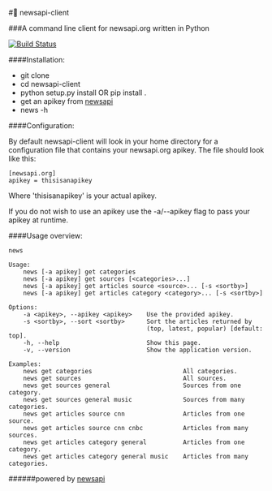 #:newspaper: newsapi-client

###A command line client for newsapi.org written in Python

[![Build Status](https://travis-ci.org/bizarrechaos/newsapi-client.svg?branch=master)](https://travis-ci.org/bizarrechaos/newsapi-client)

####Installation:
- git clone
- cd newsapi-client
- python setup.py install OR pip install .
- get an apikey from [newsapi](https://newsapi.org/)
- news -h

####Configuration:

By default newsapi-client will look in your home directory for a configuration file that contains your newsapi.org apikey. The file should look like this:

```
[newsapi.org]
apikey = thisisanapikey
```

Where 'thisisanapikey' is your actual apikey.

If you do not wish to use an apikey use the -a/--apikey flag to pass your apikey at runtime.

####Usage overview:
```
news

Usage:
    news [-a apikey] get categories
    news [-a apikey] get sources [<categories>...]
    news [-a apikey] get articles source <source>... [-s <sortby>]
    news [-a apikey] get articles category <category>... [-s <sortby>]

Options:
    -a <apikey>, --apikey <apikey>    Use the provided apikey.
    -s <sortby>, --sort <sortby>      Sort the articles returned by
                                      (top, latest, popular) [default: top].
    -h, --help                        Show this page.
    -v, --version                     Show the application version.

Examples:
    news get categories                         All categories.
    news get sources                            All sources.
    news get sources general                    Sources from one category.
    news get sources general music              Sources from many categories.
    news get articles source cnn                Articles from one source.
    news get articles source cnn cnbc           Articles from many sources.
    news get articles category general          Articles from one category.
    news get articles category general music    Articles from many categories.
```

######powered by [newsapi](https://newsapi.org)
